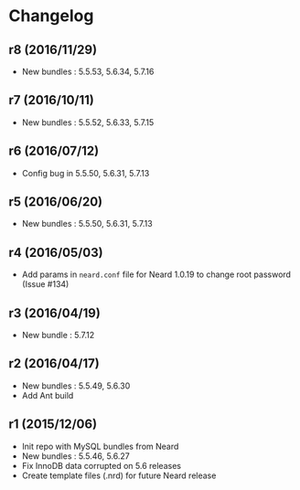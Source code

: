 # Changelog

## r8 (2016/11/29)

* New bundles : 5.5.53, 5.6.34, 5.7.16

## r7 (2016/10/11)

* New bundles : 5.5.52, 5.6.33, 5.7.15

## r6 (2016/07/12)

* Config bug in 5.5.50, 5.6.31, 5.7.13

## r5 (2016/06/20)

* New bundles : 5.5.50, 5.6.31, 5.7.13

## r4 (2016/05/03)

* Add params in `neard.conf` file for Neard 1.0.19 to change root password (Issue #134)

## r3 (2016/04/19)

* New bundle : 5.7.12

## r2 (2016/04/17)

* New bundles : 5.5.49, 5.6.30
* Add Ant build

## r1 (2015/12/06)

* Init repo with MySQL bundles from Neard
* New bundles : 5.5.46, 5.6.27
* Fix InnoDB data corrupted on 5.6 releases
* Create template files (.nrd) for future Neard release
